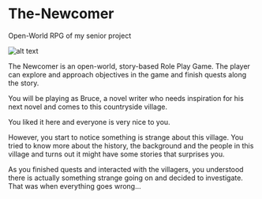 # The-Newcomer
Open-World RPG of my senior project


![alt text](https://raw.githubusercontent.com/gavinlau0628/The-Newcomer/master/path/to/The_newcomer_logo(black_background)v2.png)
    

The Newcomer is an open-world, story-based Role Play Game. The player can explore and approach objectives in the game and finish quests along the story.

You will be playing as Bruce, a novel writer who needs inspiration for his next novel and comes to this countryside village.

You liked it here and everyone is very nice to you.

However, you start to notice something is strange about this village. You tried to know more about the history, the background and the people in this village and turns out it might have some stories that surprises you.

As you finished quests and interacted with the villagers, you understood there is actually something strange going on and decided to investigate. That was when everything goes wrong...
